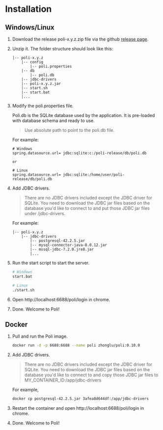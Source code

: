 
# Installation

## Windows/Linux

1. Download the release poli-x.y.z.zip file via the github [release page](https://github.com/shzlw/poli/releases).
2. Unzip it. The folder structure should look like this:

    ```
    |-- poli-x.y.z
        |-- config
            |-- poli.properties
        |-- db
            |-- poli.db
        |-- jdbc-drivers
        |-- poli-x.y.z.jar
        |-- start.sh
        |-- start.bat
        |...
    ```

3. Modify the poli.properties file.

    Poli.db is the SQLite database used by the application. It is pre-loaded with database schema and ready to use.

    > Use absolute path to point to the poli.db file.

    For example:
    ```
    # Windows
    spring.datasource.url= jdbc:sqlite:c:/poli-release/db/poli.db

    or

    # Linux
    spring.datasource.url= jdbc:sqlite:/home/user/poli-release/db/poli.db
    ```

4. Add JDBC drivers.

    > There are no JDBC drivers included except the JDBC driver for SQLite. You need to download the JDBC jar files based on the database you'd like to connect to and put those JDBC jar files under /jdbc-drivers. 

    For example:
    ```
    |-- poli-x.y.z
        |-- jdbc-drivers
            |-- postgresql-42.2.5.jar
            |-- mysql-connector-java-8.0.12.jar
            |-- mssql-jdbc-7.2.0.jre8.jar
            |...
    ```

5. Run the start script to start the server.

    ```bash
    # Windows
    start.bat

    # Linux
    ./start.sh
    ```

6. Open http://localhost:6688/poli/login in chrome.
7. Done. Welcome to Poli!

## Docker

1. Pull and run the Poli image.

    ```bash
    docker run -d -p 6688:6688 --name poli zhonglu/poli:0.10.0
    ```
2. Add JDBC drivers.

    > There are no JDBC drivers included except the JDBC driver for SQLite. You need to download the JDBC jar files based on the database you'd like to connect to and copy those JDBC jar files to MY_CONTAINER_ID:/app/jdbc-drivers

    For example,

    ```sh
    docker cp postgresql-42.2.5.jar 3afea8d644df:/app/jdbc-drivers
    ```

3. Restart the container and open http://localhost:6688/poli/login in chrome.
4. Done. Welcome to Poli!

